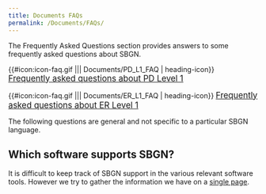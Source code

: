 ```yaml
---
title: Documents FAQs
permalink: /Documents/FAQs/
---
```


The Frequently Asked Questions section provides answers to some frequently asked questions about SBGN.

{{\#icon:icon-faq.gif ||| Documents/PD_L1_FAQ | heading-icon}} <big>[Frequently asked questions about PD Level 1](/Documents/PD_L1_FAQ "wikilink")</big>

{{\#icon:icon-faq.gif ||| Documents/ER_L1_FAQ | heading-icon}} <big>[Frequently asked questions about ER Level 1](/Documents/ER_L1_FAQ "wikilink")</big>

The following questions are general and not specific to a particular SBGN language.

Which software supports SBGN?
-----------------------------

It is difficult to keep track of SBGN support in the various relevant software tools. However we try to gather the information we have on a [single page](/SBGN_Software "wikilink").